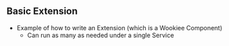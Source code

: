 ## Basic Extension
* Example of how to write an Extension (which is a Wookiee Component)
  * Can run as many as needed under a single Service